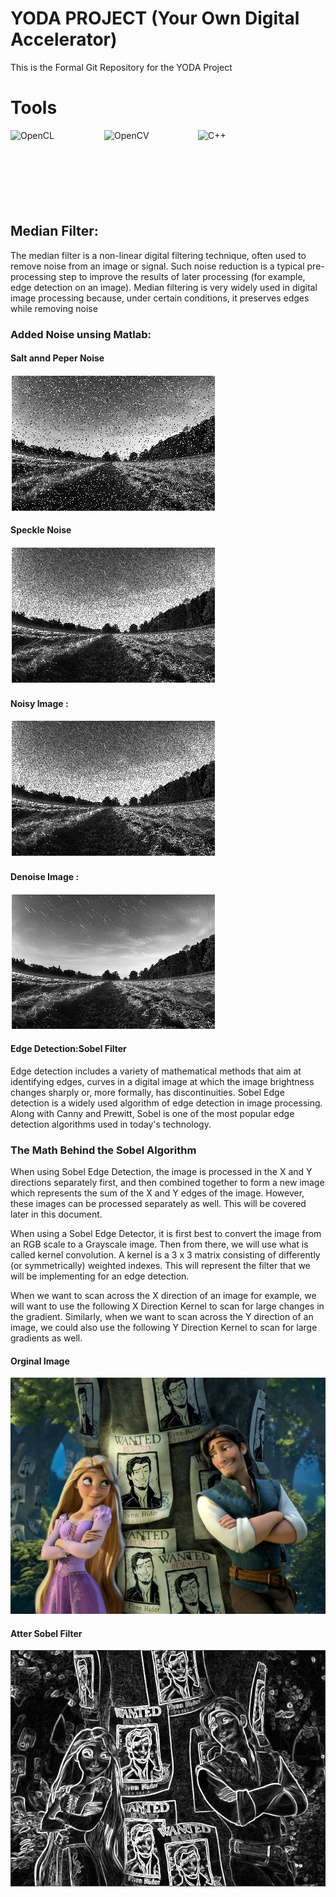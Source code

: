 # YODA PROJECT (Your Own Digital Accelerator)

 This is the Formal Git Repository for the YODA Project

 # Tools

 <p style="display: flex; gap: 50px;">
  <img src="https://www.svgrepo.com/show/373947/opencl.svg" alt="OpenCL" width="100" height="120"/>
  <img src="https://www.svgrepo.com/show/354139/opencv.svg" alt="OpenCV" width="100" height="120"/>
  <img src="https://encrypted-tbn0.gstatic.com/images?q=tbn:ANd9GcS8dzZBc0u9kuqE-Fn3vrNDadX-TNzA5vF_gA&s" alt="C++" width="100" height="120"/>
</p>


## Median Filter:


The median filter is a non-linear digital filtering technique, often used to remove noise from an image or signal. Such noise reduction is a typical pre-processing step to improve the results of later processing (for example, edge detection on an image). Median filtering is very widely used in digital image processing because, under certain conditions, it preserves edges while removing noise

### Added Noise unsing Matlab:

#### Salt annd Peper Noise 

![Screenshot](saltpepper.PNG)

#### Speckle Noise

![Screenshot](speckle.PNG)

#### Noisy Image :

![Screenshot](speckle.PNG)

#### Denoise Image :

![Screenshot](original_image.PNG)

#### Edge Detection:Sobel Filter

Edge detection includes a variety of mathematical methods that aim at identifying edges, curves in a digital image at which the image brightness changes sharply or, more formally, has discontinuities.
Sobel Edge detection is a widely used algorithm of edge detection in image processing. Along with Canny and Prewitt, Sobel is one of the most popular edge detection algorithms used in today's technology.


### The Math Behind the Sobel Algorithm
When using Sobel Edge Detection, the image is processed in the X and Y directions separately first, and then combined together to form a new image which represents the sum of the X and Y edges of the image. However, these images can be processed separately as well. This will be covered later in this document.

When using a Sobel Edge Detector, it is first best to convert the image from an RGB scale to a Grayscale image. Then from there, we will use what is called kernel convolution. A kernel is a 3 x 3 matrix consisting of differently (or symmetrically) weighted indexes. This will represent the filter that we will be implementing for an edge detection.

When we want to scan across the X direction of an image for example, we will want to use the following X Direction Kernel to scan for large changes in the gradient. Similarly, when we want to scan across the Y direction of an image, we could also use the following Y Direction Kernel to scan for large gradients as well.

#### Orginal Image

![Screenshot](VGA1.png)

#### Atter Sobel Filter

![Screenshot](VGA.png)


